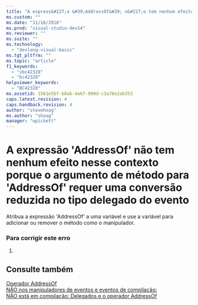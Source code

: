 ```yaml
---
title: "A express&#227;o &#39;AddressOf&#39; n&#227;o tem nenhum efeito nesse contexto porque o argumento de m&#233;todo para &#39;AddressOf&#39; requer uma convers&#227;o reduzida no tipo delegado do evento | Microsoft Docs"
ms.custom: ""
ms.date: "11/16/2016"
ms.prod: "visual-studio-dev14"
ms.reviewer: ""
ms.suite: ""
ms.technology: 
  - "devlang-visual-basic"
ms.tgt_pltfrm: ""
ms.topic: "article"
f1_keywords: 
  - "vbc42328"
  - "bc42328"
helpviewer_keywords: 
  - "BC42328"
ms.assetid: 1561e5bf-b8ab-4a67-990d-c3a76e2ab353
caps.latest.revision: 4
caps.handback.revision: 4
author: "stevehoag"
ms.author: "shoag"
manager: "wpickett"
---
```

# A express&#227;o &#39;AddressOf&#39; n&#227;o tem nenhum efeito nesse contexto porque o argumento de m&#233;todo para &#39;AddressOf&#39; requer uma convers&#227;o reduzida no tipo delegado do evento
Atribua a expressão 'AddressOf' a uma variável e use a variável para adicionar ou remover o método como o manipulador.  
  
### Para corrigir este erro  
  
1.  
  
## Consulte também  
 [Operador AddressOf](../../visual-basic/language-reference/operators/addressof-operator.md)   
 [NÃO nos manipuladores de eventos e eventos de compilação:](http://msdn.microsoft.com/pt-br/95074a0d-1cbc-4221-a95a-964185c7f962)   
 [NÃO está em compilação: Delegados e o operador AddressOf](http://msdn.microsoft.com/pt-br/7b2ed932-8598-4355-b2f7-5cedb23ee86f)